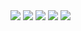 <body>

<img src= "./Resource/page-image-1.png">
<img src= "./Resource/page-image-2.png">
<img src= "./Resource/page-image-3.png">
<img src="./Resource/page-image-4.png" onclick="copyToClipboard()" style="cursor: pointer;">
<img src= "./Resource/page-image-5.png">

<script>
function copyToClipboard() {
    
    const link = "bitbyte.playkeyboard://theme.plkey.app/theme/PLKEY0-L-113";
    navigator.clipboard.writeText(link).then(function() {
        alert('링크가 클립보드에 복사되었습니다: ' + link);
    }, function(err) {
        console.error('클립보드에 복사하는 중 문제가 발생했습니다.', err);
    });
}
</script>

<script>

  (function(){var w=window;if(w.ChannelIO){return w.console.error("ChannelIO script included twice.");}var ch=function(){ch.c(arguments);};ch.q=[];ch.c=function(args){ch.q.push(args);};w.ChannelIO=ch;function l(){if(w.ChannelIOInitialized){return;}w.ChannelIOInitialized=true;var s=document.createElement("script");s.type="text/javascript";s.async=true;s.src="https://cdn.channel.io/plugin/ch-plugin-web.js";var x=document.getElementsByTagName("script")[0];if(x.parentNode){x.parentNode.insertBefore(s,x);}}if(document.readyState==="complete"){l();}else{w.addEventListener("DOMContentLoaded",l);w.addEventListener("load",l);}})();

    ChannelIO('boot', {
    "pluginKey": "a0e721d6-de54-49df-bb00-0a31ccda1eda"
  });

  ChannelIO('openSupportBot', supportBotId: "108098", message?: null)

</script>

</body>

<script>

  class ChannelService {
  loadScript() {
    (function(){var w=window;if(w.ChannelIO){return w.console.error("ChannelIO script included twice.");}var ch=function(){ch.c(arguments);};ch.q=[];ch.c=function(args){ch.q.push(args);};w.ChannelIO=ch;function l(){if(w.ChannelIOInitialized){return;}w.ChannelIOInitialized=true;var s=document.createElement("script");s.type="text/javascript";s.async=true;s.src="https://cdn.channel.io/plugin/ch-plugin-web.js";var x=document.getElementsByTagName("script")[0];if(x.parentNode){x.parentNode.insertBefore(s,x);}}if(document.readyState==="complete"){l();}else{w.addEventListener("DOMContentLoaded",l);w.addEventListener("load",l);}})();
  }

  boot(option, callback) {
    window.ChannelIO('boot', option, callback);
  }

  shutdown() {
    window.ChannelIO('shutdown');
  }

  showMessenger() {
    window.ChannelIO('showMessenger');
  }
  
  hideMessenger() {
    window.ChannelIO('hideMessenger');
  }

  openChat(chatId, message) {
    window.ChannelIO('openChat', chatId, message);
  }

  track(eventName, eventProperty) {
    window.ChannelIO('track', eventName, eventProperty);
  }
  
  onShowMessenger(callback) {
    window.ChannelIO('onShowMessenger', callback);
  }
  
  onHideMessenger(callback) {
    window.ChannelIO('onHideMessenger', callback);
  }
  
  onBadgeChanged(callback) {
    window.ChannelIO('onBadgeChanged', callback);
  }

  onChatCreated(callback) {
    window.ChannelIO('onChatCreated', callback);
  }

  onFollowUpChanged(callback) {
    window.ChannelIO('onFollowUpChanged', callback);
  }

  onUrlClicked(callback) {
    window.ChannelIO('onUrlClicked', callback);
  }

  clearCallbacks() {
    window.ChannelIO('clearCallbacks');
  }
  
  updateUser(userInfo, callback) {
    window.ChannelIO('updateUser', userInfo, callback);
  }

  addTags(tags, callback) {
    window.ChannelIO('addTags', tags, callback);
  }

  removeTags(tags, callback) {
    window.ChannelIO('removeTags', tags, callback);
  }

  setPage(page) {
    window.ChannelIO('setPage', page);
  }

  resetPage() {
    window.ChannelIO('resetPage');
  }

  showChannelButton() {
    window.ChannelIO('showChannelButton');
  }

  hideChannelButton() {
    window.ChannelIO('hideChannelButton');
  }

  setAppearance(appearance) {
    window.ChannelIO('setAppearance', appearance);
  }
}

export default new ChannelService();
</script>